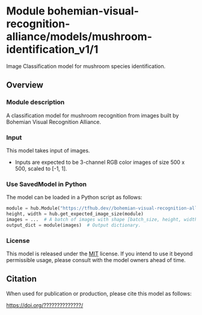 # Module bohemian-visual-recognition-alliance/models/mushroom-identification_v1/1
Image Classification model for mushroom species identification.


<!-- fine-tunable: true -->
<!-- format: saved_model -->
<!-- asset-path: https://drive.google.com/file/d/1Q4FLvYUCjBa_7p6LWKx54swt21LD3YWf -->
<!-- module-type: image-classification -->
<!-- network-architecture: Inception V4 -->
<!-- license: MIT -->

## Overview


### Module description

A classification model for mushroom recognition from images built by Bohemian Visual Recognition Alliance.

### Input

This model takes input of images.

* Inputs are expected to be 3-channel RGB color images of size 500 x 500, scaled to [-1, 1].

### Use SavedModel in Python

The model can be loaded in a Python script as follows:

```python
module = hub.Module("https://tfhub.dev//bohemian-visual-recognition-alliance/models/mushroom-identification/1")
height, width = hub.get_expected_image_size(module)
images = ...  # A batch of images with shape [batch_size, height, width, 3].
output_dict = module(images)  # Output dictionary.
```

### License

This model is released under the
 [MIT](https://github.com/Microsoft/dotnet/blob/master/LICENSE) license. If
 you intend to use it beyond permissible usage, please consult with the model
 owners ahead of time.

## Citation

When used for publication or production, please cite this model as follows:

 https://doi.org/??????????????/
